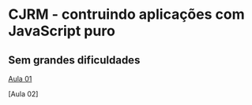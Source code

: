 
# CJRM - contruindo aplicações com JavaScript puro
## Sem grandes dificuldades

[Aula 01](https://github.com/BrunoCesarAngst/CJRM/blob/main/aula01/Introdução%2C%20constantes%2C%20variáveis%20e%20comentários.md) 

[Aula 02]